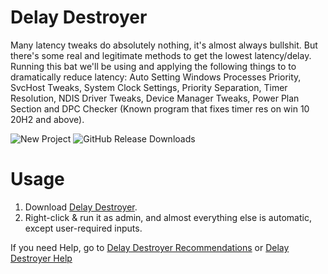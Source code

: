 # Delay Destroyer
Many latency tweaks do absolutely nothing, it's almost always bullshit. But there's some real and legitimate methods to get the lowest latency/delay.
Running this bat we'll be using and applying the following things to to dramatically reduce latency: Auto Setting Windows Processes Priority, SvcHost Tweaks, System Clock Settings, Priority Separation, Timer Resolution, NDIS Driver Tweaks, Device Manager Tweaks, Power Plan Section and DPC Checker (Known program that fixes timer res on win 10 20H2 and above).

![New Project](https://github.com/QuakedK/Delay-Destroyer/assets/124531365/332b12be-018d-4e24-9a72-7e6f2e895bf5)
![GitHub Release Downloads](https://img.shields.io/github/downloads/QuakedK/Delay-Destroyer/total)

# Usage
1. Download [Delay Destroyer](https://github.com/QuakedK/Delay-Destroyer/releases/download/0delay/Delay-Destroyer-V2.0.bat).
2. Right-click & run it as admin, and almost everything else is automatic, except user-required inputs.
   
If you need Help, go to [Delay Destroyer Recommendations](https://github.com/QuakedK/Delay-Destroyer/blob/main/Delay%20Destroyer%20Recommendations.md) or [Delay Destroyer Help](https://github.com/QuakedK/Delay-Destroyer/blob/main/Delay%20Destoyer%20Help.md)
